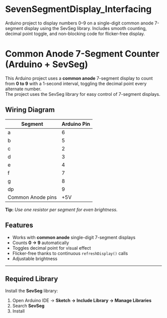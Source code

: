 # SevenSegmentDisplay_Interfacing
Arduino project to display numbers 0–9 on a single-digit common anode 7-segment display using the SevSeg library. Includes smooth counting, decimal point toggle, and non-blocking code for flicker-free display.
# Common Anode 7-Segment Counter (Arduino + SevSeg)

This Arduino project uses a **common anode** 7-segment display to count from **0 to 9** with a 1-second interval, toggling the decimal point every alternate number.  
The project uses the SevSeg library for easy control of 7-segment displays.



## Wiring Diagram
| Segment | Arduino Pin |
|---------|-------------|
| a       | 6           |
| b       | 5           |
| c       | 2           |
| d       | 3           |
| e       | 4           |
| f       | 7           |
| g       | 8           |
| dp      | 9           |
| Common Anode pins | +5V |

**Tip:** _Use one resistor per segment for even brightness._



##  Features
- Works with **common anode** single-digit 7-segment displays  
- Counts **0 → 9** automatically  
- Toggles decimal point for visual effect  
- Flicker-free thanks to continuous `refreshDisplay()` calls  
- Adjustable brightness  

---

## Required Library
Install the **SevSeg** library:
1. Open Arduino IDE → **Sketch → Include Library → Manage Libraries**
2. Search **SevSeg**
3. Install

